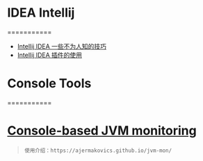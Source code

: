 # IDEA Intellij
===========
* [Intellij IDEA 一些不为人知的技巧](http://www.jianshu.com/p/364b94a664ff)
* [Intellij IDEA 插件的使用](http://wiki.jikexueyuan.com/project/intellij-idea-tutorial/plugins-settings.html)


# Console Tools
===========
# [Console-based JVM monitoring](https://github.com/ajermakovics/jvm-mon)
  > `使用介绍：https://ajermakovics.github.io/jvm-mon/`
